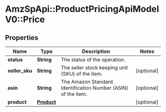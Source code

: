 # AmzSpApi::ProductPricingApiModelV0::Price

## Properties
Name | Type | Description | Notes
------------ | ------------- | ------------- | -------------
**status** | **String** | The status of the operation. | 
**seller_sku** | **String** | The seller stock keeping unit (SKU) of the item. | [optional] 
**asin** | **String** | The Amazon Standard Identification Number (ASIN) of the item. | [optional] 
**product** | [**Product**](Product.md) |  | [optional] 

